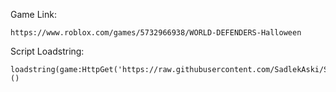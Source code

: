 Game Link:
```
https://www.roblox.com/games/5732966938/WORLD-DEFENDERS-Halloween
```
Script Loadstring:
```
loadstring(game:HttpGet('https://raw.githubusercontent.com/SadlekAski/Scripts/main/Tower%20Defense%20Games/WORLD%20DEFENDERS/Protected_8493777776122447.lua'))()
```
